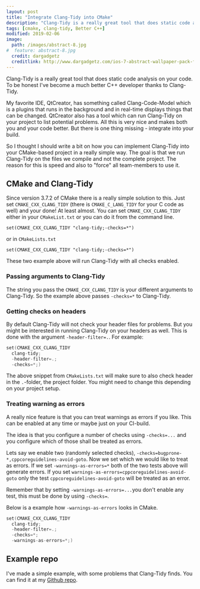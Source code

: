 ```yaml
---
layout: post
title: "Integrate Clang-Tidy into CMake"
description: "Clang-Tidy is a really great tool that does static code analysis on your code. To be honest I've become a much better C++ developer thanks to Clang-Tidy. So how can this be integrated into CMake."
tags: [cmake, clang-tidy, Better C++]
modified: 2019-02-06
image:
  path: /images/abstract-8.jpg
#  feature: abstract-8.jpg
  credit: dargadgetz
  creditlink: http://www.dargadgetz.com/ios-7-abstract-wallpaper-pack-for-iphone-5-and-ipod-touch-retina/
---
```


Clang-Tidy is a really great tool that does static code analysis on your code. To be honest I've become a much better C++ developer thanks to Clang-Tidy.

My favorite IDE, QtCreator, has something called Clang-Code-Model which is a plugins that runs in the background and in real-time displays things that can be changed. QtCreator also has a tool which can run Clang-Tidy on your project to list potential problems. All this is very nice and makes both you and your code better. But there is one thing missing - integrate into your build.

So I thought I should write a bit on how you can implement Clang-Tidy into your CMake-based project in a really simple way. The goal is that we run Clang-Tidy on the files we compile and not the complete project. The reason for this is speed and also to "force" all team-members to use it.
## CMake and Clang-Tidy
Since version 3.7.2 of CMake there is a really simple solution to this. Just set `CMAKE_CXX_CLANG_TIDY` (there is `CMAKE_C_LANG_TIDY` for your C code as well) and your done! At least almost.
You can set `CMAKE_CXX_CLANG_TIDY` either in your `CMakeList.txt` or you can do it from the command line.
```
set(CMAKE_CXX_CLANG_TIDY "clang-tidy;-checks=*")
```
or in `CMakeLists.txt`
```
set(CMAKE_CXX_CLANG_TIDY "clang-tidy;-checks=*")
```
These two example above will run Clang-Tidy with all checks enabled.
### Passing arguments to Clang-Tidy
The string you pass the `CMAKE_CXX_CLANG_TIDY` is your different arguments to Clang-Tidy. So the example above passes `-checks=*` to Clang-Tidy.

### Getting checks on headers
By default Clang-Tidy will not check your header files for problems. But you might be interested in running Clang-Tidy on your headers as well. This is done with the argument `-header-filter=.`. For example:
```cpp
set(CMAKE_CXX_CLANG_TIDY 
  clang-tidy;
  -header-filter=.;
  -checks=*;)
```
The above snippet from `CMakeLists.txt` will make sure to also check header in the `.`-folder, the project folder. You might need to change this depending on your project setup.
### Treating warning as errors
A really nice feature is that you can treat warnings as errors if you like. This can be enabled at any time or maybe just on your CI-build.

The idea is that you configure a number of checks using `-checks=...` and you configure which of those shall be treated as errors.

Lets say we enable two (randomly selected checks), `-checks=bugprone-*,cppcoreguidelines-avoid-goto`. Now we set which we would like to treat as errors.
If we set `-warnings-as-errors=*` both of the two tests above will generate errors. If you set `warnings-as-errors=cppcoreguidelines-avoid-goto` only the test `cppcoreguidelines-avoid-goto`  will be treated as an error.

Remember that by setting `-warnings-as-errors=...`you don't enable any test, this must be done by using `-checks=`.

Below is a example how `-warnings-as-errors` looks in CMake.
```cpp
set(CMAKE_CXX_CLANG_TIDY
  clang-tidy;
  -header-filter=.;
  -checks=*;
  -warnings-as-errors=*;)
```
## Example repo
I've made a simple example, with some problems that Clang-Tidy finds. You can find it at my [Github repo](https://github.com/ortogonal/cmake-cling-tidy-example).
